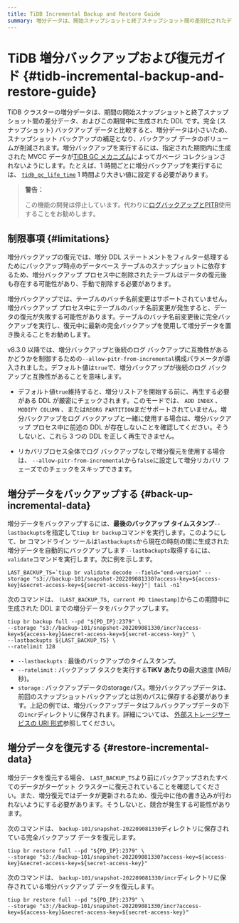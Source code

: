 ```yaml
---
title: TiDB Incremental Backup and Restore Guide
summary: 増分データは、開始スナップショットと終了スナップショット間の差別化されたデータ、および DDL です。これによりバックアップ ボリュームが削減され、増分バックアップに tidb_gc_life_time` を設定する必要があります。増分バックアップには `--lastbackupts` を指定した `tiup br backup` を使用し、増分データを復元する前に以前のデータがすべて復元されていることを確認してください。
---
```


# TiDB 増分バックアップおよび復元ガイド {#tidb-incremental-backup-and-restore-guide}

TiDB クラスターの増分データは、期間の開始スナップショットと終了スナップショット間の差分データ、およびこの期間中に生成された DDL です。完全 (スナップショット) バックアップ データと比較すると、増分データは小さいため、スナップショット バックアップの補足となり、バックアップ データのボリュームが削減されます。増分バックアップを実行するには、指定された期間内に生成された MVCC データが[TiDB GC メカニズム](/garbage-collection-overview.md)によってガベージ コレクションされないようにします。たとえば、1 時間ごとに増分バックアップを実行するには、 [`tidb_gc_life_time`](/system-variables.md#tidb_gc_life_time-new-in-v50) 1 時間より大きい値に設定する必要があります。

> **警告：**
>
> この機能の開発は停止しています。代わりに[ログバックアップとPITR](/br/br-pitr-guide.md)使用することをお勧めします。

## 制限事項 {#limitations}

増分バックアップの復元では、増分 DDL ステートメントをフィルター処理するためにバックアップ時点のデータベース テーブルのスナップショットに依存するため、増分バックアップ プロセス中に削除されたテーブルはデータの復元後も存在する可能性があり、手動で削除する必要があります。

増分バックアップでは、テーブルのバッチ名前変更はサポートされていません。増分バックアップ プロセス中にテーブルのバッチ名前変更が発生すると、データの復元が失敗する可能性があります。テーブルのバッチ名前変更後に完全バックアップを実行し、復元中に最新の完全バックアップを使用して増分データを置き換えることをお勧めします。

v8.3.0 以降では、増分バックアップと後続のログ バックアップに互換性があるかどうかを制御するための`--allow-pitr-from-incremental`構成パラメータが導入されました。デフォルト値は`true`で、増分バックアップが後続のログ バックアップと互換性があることを意味します。

-   デフォルト値`true`維持すると、増分リストアを開始する前に、再生する必要がある DDL が厳密にチェックされます。このモードでは、 `ADD INDEX` 、 `MODIFY COLUMN` 、または`REORG PARTITION`まだサポートされていません。増分バックアップをログ バックアップと一緒に使用する場合は、増分バックアップ プロセス中に前述の DDL が存在しないことを確認してください。そうしないと、これら 3 つの DDL を正しく再生できません。

-   リカバリプロセス全体でログ バックアップなしで増分復元を使用する場合は、 `--allow-pitr-from-incremental`から`false`に設定して増分リカバリ フェーズでのチェックをスキップできます。

## 増分データをバックアップする {#back-up-incremental-data}

増分データをバックアップするには、**最後のバックアップ タイムスタンプ**`--lastbackupts`を指定して`tiup br backup`コマンドを実行します。このようにして、br コマンドライン ツールは`lastbackupts`から現在の時刻の間に生成された増分データを自動的にバックアップします`--lastbackupts`取得するには、 `validate`コマンドを実行します。次に例を示します。

```shell
LAST_BACKUP_TS=`tiup br validate decode --field="end-version" --storage "s3://backup-101/snapshot-202209081330?access-key=${access-key}&secret-access-key=${secret-access-key}"| tail -n1`
```

次のコマンドは、 `(LAST_BACKUP_TS, current PD timestamp]`からこの期間中に生成された DDL までの増分データをバックアップします。

```shell
tiup br backup full --pd "${PD_IP}:2379" \
--storage "s3://backup-101/snapshot-202209081330/incr?access-key=${access-key}&secret-access-key=${secret-access-key}" \
--lastbackupts ${LAST_BACKUP_TS} \
--ratelimit 128
```

-   `--lastbackupts` : 最後のバックアップのタイムスタンプ。
-   `--ratelimit` : バックアップ タスクを実行する**TiKV あたりの**最大速度 (MiB/秒)。
-   `storage` : バックアップデータのstorageパス。増分バックアップデータは、前回のスナップショットバックアップとは別のパスに保存する必要があります。上記の例では、増分バックアップデータはフルバックアップデータの下の`incr`ディレクトリに保存されます。詳細については、 [外部ストレージサービスの URI 形式](/external-storage-uri.md)参照してください。

## 増分データを復元する {#restore-incremental-data}

増分データを復元する場合、 `LAST_BACKUP_TS`より前にバックアップされたすべてのデータがターゲット クラスターに復元されていることを確認してください。また、増分復元ではデータが更新されるため、復元中に他の書き込みが行われないようにする必要があります。そうしないと、競合が発生する可能性があります。

次のコマンドは、 `backup-101/snapshot-202209081330`ディレクトリに保存されている完全バックアップ データを復元します。

```shell
tiup br restore full --pd "${PD_IP}:2379" \
--storage "s3://backup-101/snapshot-202209081330?access-key=${access-key}&secret-access-key=${secret-access-key}"
```

次のコマンドは、 `backup-101/snapshot-202209081330/incr`ディレクトリに保存されている増分バックアップ データを復元します。

```shell
tiup br restore full --pd "${PD_IP}:2379" \
--storage "s3://backup-101/snapshot-202209081330/incr?access-key=${access-key}&secret-access-key=${secret-access-key}"
```
